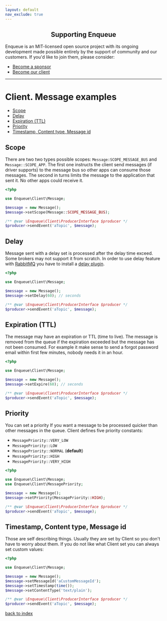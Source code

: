 ```yaml
---
layout: default
nav_exclude: true
---
```

<h2 align="center">Supporting Enqueue</h2>

Enqueue is an MIT-licensed open source project with its ongoing development made possible entirely by the support of community and our customers. If you'd like to join them, please consider:

- [Become a sponsor](https://www.patreon.com/makasim)
- [Become our client](http://forma-pro.com/)

---

# Client. Message examples

* [Scope](#scope)
* [Delay](#delay)
* [Expiration (TTL)](#expiration-ttl)
* [Priority](#priority)
* [Timestamp, Content type, Message id](#timestamp-content-type-message-id)

## Scope

There are two two types possible scopes: `Message:SCOPE_MESSAGE_BUS` and `Message::SCOPE_APP`.
The first one instructs the client send messages (if driver supports) to the message bus so other apps can consume those messages.
The second in turns limits the message to the application that sent it. No other apps could receive it.

```php
<?php

use Enqueue\Client\Message;

$message = new Message();
$message->setScope(Message::SCOPE_MESSAGE_BUS);

/** @var \Enqueue\Client\ProducerInterface $producer */
$producer->sendEvent('aTopic', $message);
```

## Delay

Message sent with a delay set is processed after the delay time exceed.
Some brokers may not support it from scratch.
In order to use delay feature with [RabbitMQ](https://www.rabbitmq.com/) you have to install a [delay plugin](https://github.com/rabbitmq/rabbitmq-delayed-message-exchange).

```php
<?php

use Enqueue\Client\Message;

$message = new Message();
$message->setDelay(60); // seconds

/** @var \Enqueue\Client\ProducerInterface $producer */
$producer->sendEvent('aTopic', $message);
```

## Expiration (TTL)

The message may have an expiration or TTL (time to live).
The message is removed from the queue if the expiration exceeded but the message has not been consumed.
For example it make sense to send a forgot password email within first few minutes, nobody needs it in an hour.

```php
<?php

use Enqueue\Client\Message;

$message = new Message();
$message->setExpire(60); // seconds

/** @var \Enqueue\Client\ProducerInterface $producer */
$producer->sendEvent('aTopic', $message);
```

## Priority

You can set a priority If you want a message to be processed quicker than other messages in the queue.
Client defines five priority constants:

* `MessagePriority::VERY_LOW`
* `MessagePriority::LOW`
* `MessagePriority::NORMAL` (**default**)
* `MessagePriority::HIGH`
* `MessagePriority::VERY_HIGH`

```php
<?php

use Enqueue\Client\Message;
use Enqueue\Client\MessagePriority;

$message = new Message();
$message->setPriority(MessagePriority::HIGH);

/** @var \Enqueue\Client\ProducerInterface $producer */
$producer->sendEvent('aTopic', $message);
```

## Timestamp, Content type, Message id

Those are self describing things.
Usually they are set by Client so you don't have to worry about them.
If you do not like what Client set you can always set custom values:

```php
<?php

use Enqueue\Client\Message;

$message = new Message();
$message->setMessageId('aCustomMessageId');
$message->setTimestamp(time());
$message->setContentType('text/plain');

/** @var \Enqueue\Client\ProducerInterface $producer */
$producer->sendEvent('aTopic', $message);
```

[back to index](../index.md)
